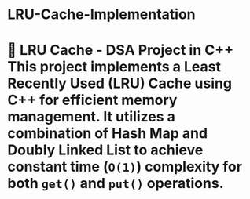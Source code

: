 # LRU-Cache-Implementation
# 🔁 LRU Cache - DSA Project in C++  This project implements a **Least Recently Used (LRU) Cache** using C++ for efficient memory management. It utilizes a combination of **Hash Map** and **Doubly Linked List** to achieve constant time (`O(1)`) complexity for both `get()` and `put()` operations.
